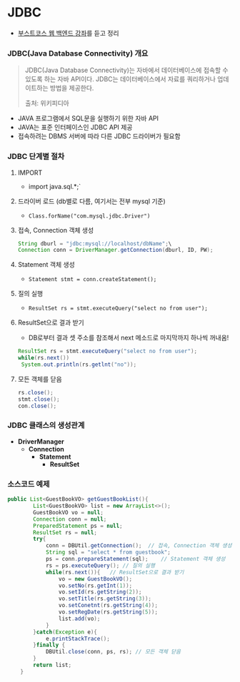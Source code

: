 # JDBC

* [부스트코스 웹 백엔드 강좌](https://www.edwith.org/boostcourse-web-be/lecture/58939/)를 듣고 정리

### JDBC(Java Database Connectivity) 개요

> JDBC(Java Database Connectivity)는 자바에서 데이터베이스에 접속할 수 있도록 하는 자바 API이다. JDBC는 데이터베이스에서 자료를 쿼리하거나 업데이트하는 방법을 제공한다.
>
> 출처: 위키피디아

- JAVA 프로그램에서 SQL문을 실행하기 위한 자바 API
- JAVA는 표준 인터페이스인 JDBC API 제공
- 접속하려는  DBMS 서버에 따라 다른 JDBC 드라이버가 필요함

### JDBC 단계별 절차

1. IMPORT

   *  import java.sql.*;`

2. 드라이버 로드 (db별로 다름, 여기서는 전부 mysql 기준)

   * `Class.forName("com.mysql.jdbc.Driver")`

3. 접속, Connection 객체 생성

   ```java
   String dburl = "jdbc:mysql://localhost/dbName";\
   Connection conn = DriverManager.getConnection(dburl, ID, PW);
   ```

4. Statement 객체 생성

   * `Statement stmt = conn.createStatement();`

5. 질의 실행

   * `ResultSet rs = stmt.executeQuery("select no from user");`

6. ResultSet으로 결과 받기

   * DB로부터 결과 셋 주소를 참조해서 next 메소드로 마지막까지 하나씩 꺼내옴!

   ```java
   ResultSet rs = stmt.executeQuery("select no from user");
   while(rs.next())
   	System.out.println(rs.getlnt("no"));
   ```

7. 모든 객체를 닫음

   ```java
   rs.close();
   stmt.close();
   con.close();
   ```

### JDBC 클래스의 생성관계

* **DriverManager**
  * **Connection**
    * **Statement**
      * **ResultSet**

### 소스코드 예제

```java
public List<GuestBookVO> getGuestBookList(){
		List<GuestBookVO> list = new ArrayList<>();
		GuestBookVO vo = null;
		Connection conn = null;
		PreparedStatement ps = null;
		ResultSet rs = null;
		try{
			conn = DBUtil.getConnection();	// 접속, Connection 객체 생성(따로 모듈 만듬)
			String sql = "select * from guestbook";
			ps = conn.prepareStatement(sql);	// Statement 객체 생성
			rs = ps.executeQuery();	// 질의 실행
			while(rs.next()){	// ResultSet으로 결과 받기
				vo = new GuestBookVO();
				vo.setNo(rs.getInt(1));
				vo.setId(rs.getString(2));
				vo.setTitle(rs.getString(3));
				vo.setConetnt(rs.getString(4));
				vo.setRegDate(rs.getString(5));
				list.add(vo);
			}
		}catch(Exception e){
			e.printStackTrace();
		}finally {
			DBUtil.close(conn, ps, rs);	// 모든 객체 닫음
		}		
		return list;		
	}
```

